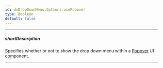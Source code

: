 ```yaml
---
id: dxDropDownMenu.Options.usePopover
type: Boolean
default: false
---
```

---
##### shortDescription
Specifies whether or not to show the drop down menu within a [Popover](/api-reference/10%20UI%20Widgets/dxPopover '/Documentation/ApiReference/UI_Components/dxPopover/') UI component.

---
